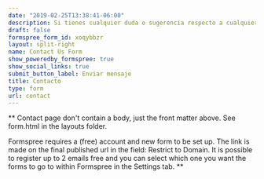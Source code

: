 ```yaml
---
date: "2019-02-25T13:38:41-06:00"
description: Si tienes cualquier duda o sugerencia respecto a cualquier cosa, puedes contactar conmigo mediante las cajas de la derecha :)
draft: false
formspree_form_id: xoqybbzr
layout: split-right
name: Contact Us Form
show_poweredby_formspree: true
show_social_links: true
submit_button_label: Enviar mensaje
title: Contacto
type: form
url: contact
---
```


** Contact page don't contain a body, just the front matter above.
See form.html in the layouts folder.

Formspree requires a (free) account and new form to be set up. The link is made on the final published url in the field: Restrict to Domain. It is possible to register up to 2 emails free and you can select which one you want the forms to go to within Formspree in the Settings tab.
**
